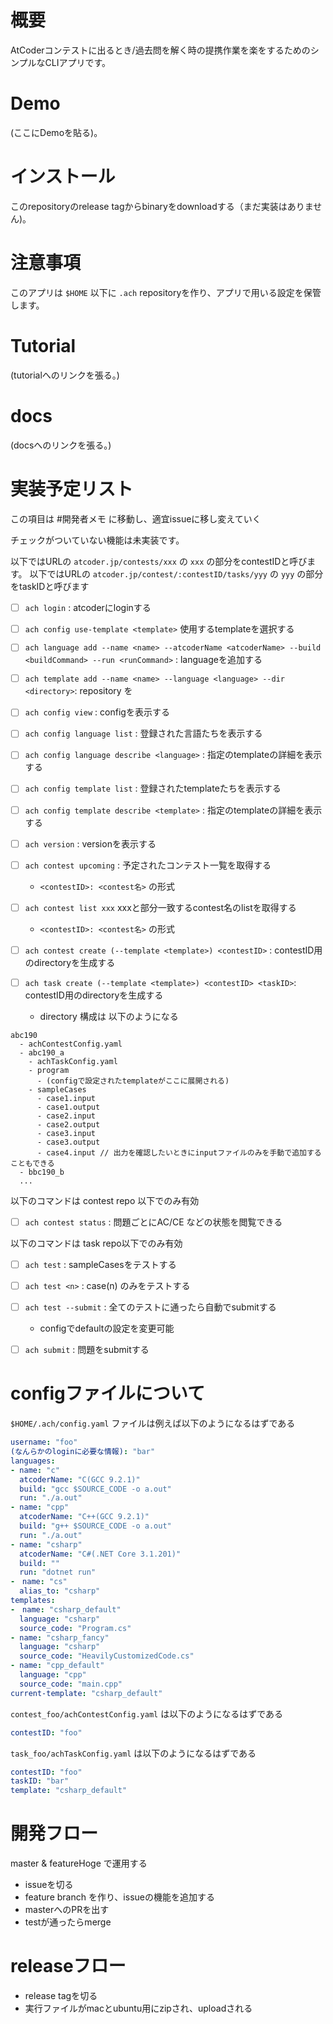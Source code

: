 # 概要

AtCoderコンテストに出るとき/過去問を解く時の提携作業を楽をするためのシンプルなCLIアプリです。

# Demo

(ここにDemoを貼る)。

# インストール

このrepositoryのrelease tagからbinaryをdownloadする（まだ実装はありません)。

# 注意事項

このアプリは `$HOME` 以下に `.ach` repositoryを作り、アプリで用いる設定を保管します。

# Tutorial

(tutorialへのリンクを張る。)

# docs

(docsへのリンクを張る。)

# 実装予定リスト

この項目は #開発者メモ に移動し、適宜issueに移し変えていく

チェックがついていない機能は未実装です。

以下ではURLの `atcoder.jp/contests/xxx` の `xxx` の部分をcontestIDと呼びます。
以下ではURLの `atcoder.jp/contest/:contestID/tasks/yyy` の `yyy` の部分をtaskIDと呼びます

- [ ] `ach login` : atcoderにloginする

- [ ] `ach config use-template <template>` 使用するtemplateを選択する
- [ ] `ach language add --name <name> --atcoderName <atcoderName> --build <buildCommand> --run <runCommand>` : languageを追加する
- [ ] `ach template add --name <name> --language <language> --dir <directory>`: repository を
- [ ] `ach config view` : configを表示する
- [ ] `ach config language list` : 登録された言語たちを表示する
- [ ] `ach config language describe <language>` : 指定のtemplateの詳細を表示する
- [ ] `ach config template list` : 登録されたtemplateたちを表示する
- [ ] `ach config template describe <template>` : 指定のtemplateの詳細を表示する
- [ ] `ach version` : versionを表示する
- [ ] `ach contest upcoming` : 予定されたコンテスト一覧を取得する
  - `<contestID>: <contest名>` の形式
- [ ] `ach contest list xxx` xxxと部分一致するcontest名のlistを取得する
  - `<contestID>: <contest名>` の形式
- [ ] `ach contest create (--template <template>) <contestID>` : contestID用のdirectoryを生成する
- [ ] `ach task create (--template <template>) <contestID> <taskID>`: contestID用のdirectoryを生成する

  - directory 構成は 以下のようになる

```
abc190
  - achContestConfig.yaml
  - abc190_a
    - achTaskConfig.yaml
    - program
      - (configで設定されたtemplateがここに展開される)
    - sampleCases
      - case1.input
      - case1.output
      - case2.input
      - case2.output
      - case3.input
      - case3.output
      - case4.input // 出力を確認したいときにinputファイルのみを手動で追加することもできる
  - bbc190_b
  ...
```

以下のコマンドは contest repo 以下でのみ有効

- [ ] `ach contest status` : 問題ごとにAC/CE などの状態を閲覧できる


以下のコマンドは task repo以下でのみ有効

- [ ] `ach test` : sampleCasesをテストする
- [ ] `ach test <n>` :  case(n) のみをテストする
- [ ] `ach test --submit` :  全てのテストに通ったら自動でsubmitする
  - configでdefaultの設定を変更可能
- [ ] `ach submit` : 問題をsubmitする


# configファイルについて

`$HOME/.ach/config.yaml` ファイルは例えば以下のようになるはずである

```yaml
username: "foo"
(なんらかのloginに必要な情報): "bar"
languages:
- name: "c"
  atcoderName: "C(GCC 9.2.1)"
  build: "gcc $SOURCE_CODE -o a.out"
  run: "./a.out"
- name: "cpp"
  atcoderName: "C++(GCC 9.2.1)"
  build: "g++ $SOURCE_CODE -o a.out"
  run: "./a.out"
- name: "csharp"
  atcoderName: "C#(.NET Core 3.1.201)"
  build: ""
  run: "dotnet run"
-　name: "cs"
  alias_to: "csharp"
templates:
-　name: "csharp_default"
  language: "csharp"
  source_code: "Program.cs"
- name: "csharp_fancy"
  language: "csharp"
  source_code: "HeavilyCustomizedCode.cs"
- name: "cpp_default"
  language: "cpp"
  source_code: "main.cpp"
current-template: "csharp_default"
```

`contest_foo/achContestConfig.yaml` は以下のようになるはずである

```yaml
contestID: "foo"
```

`task_foo/achTaskConfig.yaml` は以下のようになるはずである

```yaml
contestID: "foo"
taskID: "bar"
template: "csharp_default"
```

# 開発フロー

 master & featureHoge で運用する

- issueを切る
- feature branch を作り、issueの機能を追加する
- masterへのPRを出す
- testが通ったらmerge

# releaseフロー

- release tagを切る
- 実行ファイルがmacとubuntu用にzipされ、uploadされる

